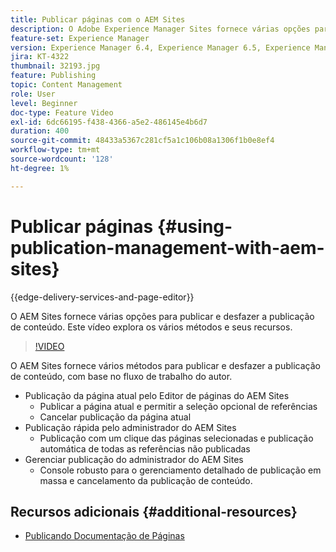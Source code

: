 ```yaml
---
title: Publicar páginas com o AEM Sites
description: O Adobe Experience Manager Sites fornece várias opções para publicar e desfazer a publicação de conteúdo. Este vídeo explora os vários métodos e seus recursos.
feature-set: Experience Manager
version: Experience Manager 6.4, Experience Manager 6.5, Experience Manager as a Cloud Service
jira: KT-4322
thumbnail: 32193.jpg
feature: Publishing
topic: Content Management
role: User
level: Beginner
doc-type: Feature Video
exl-id: 6dc66195-f438-4366-a5e2-486145e4b6d7
duration: 400
source-git-commit: 48433a5367c281cf5a1c106b08a1306f1b0e8ef4
workflow-type: tm+mt
source-wordcount: '128'
ht-degree: 1%

---
```


# Publicar páginas {#using-publication-management-with-aem-sites}

{{edge-delivery-services-and-page-editor}}

O AEM Sites fornece várias opções para publicar e desfazer a publicação de conteúdo. Este vídeo explora os vários métodos e seus recursos.

>[!VIDEO](https://video.tv.adobe.com/v/32193?quality=12&learn=on)

O AEM Sites fornece vários métodos para publicar e desfazer a publicação de conteúdo, com base no fluxo de trabalho do autor.

* Publicação da página atual pelo Editor de páginas do AEM Sites
   * Publicar a página atual e permitir a seleção opcional de referências
   * Cancelar publicação da página atual
* Publicação rápida pelo administrador do AEM Sites
   * Publicação com um clique das páginas selecionadas e publicação automática de todas as referências não publicadas
* Gerenciar publicação do administrador do AEM Sites
   * Console robusto para o gerenciamento detalhado de publicação em massa e cancelamento da publicação de conteúdo.

## Recursos adicionais {#additional-resources}

* [Publicando Documentação de Páginas](https://experienceleague.adobe.com/docs/experience-manager-65/authoring/authoring/publishing-pages.html?lang=pt-BR)
